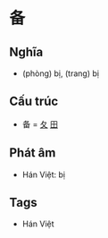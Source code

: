 # 备

## Nghĩa

* (phòng) bị, (trang) bị

## Cấu trúc
* 备 = [夂](夂.md) [田](田.md)

## Phát âm

* Hán Việt: bị

## Tags
* Hán Việt

<script>window.HANZI_FIELD='备';</script>
